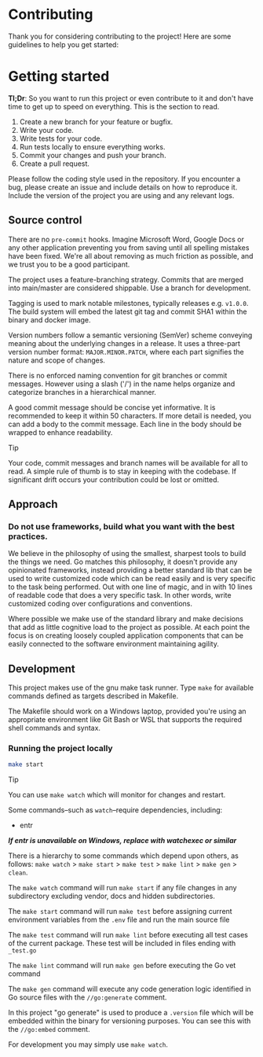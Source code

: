 # Contributing

Thank you for considering contributing to the project! Here are some guidelines
to help you get started:

# Getting started

**Tl;Dr**: So you want to run this project or even contribute to it and don't
have time to get up to speed on everything. This is the section to read.

1. Create a new branch for your feature or bugfix.
1. Write your code.
1. Write tests for your code.
1. Run tests locally to ensure everything works.
1. Commit your changes and push your branch.
1. Create a pull request.

Please follow the coding style used in the repository. If you encounter a bug, 
please create an issue and include details on how to reproduce it. Include the
version of the project you are using and any relevant logs.

## Source control

There are no `pre-commit` hooks. Imagine Microsoft Word, Google Docs or any
other application preventing you from saving until all spelling mistakes have 
been fixed.  We're all about removing as much friction as possible, and we
trust you to be a good participant.

The project uses a feature-branching strategy. Commits that are merged into 
main/master are considered shippable. Use a branch for development.

Tagging is used to mark notable milestones, typically releases e.g. `v1.0.0`.
The build system will embed the latest git tag and commit SHA1 within the
binary and docker image.

Version numbers follow a semantic versioning (SemVer) scheme conveying meaning
about the underlying changes in a release. It uses a three-part version number 
format: `MAJOR.MINOR.PATCH`, where each part signifies the nature and scope of
changes.

There is no enforced naming convention for git branches or commit messages. 
However using a slash ('/') in the name helps organize and categorize branches
in a hierarchical manner.  

A good commit message should be concise yet informative. It is recommended to
keep it within 50 characters. If more detail is needed, you can add a body to
the commit message.  Each line in the body should be wrapped to enhance
readability.

> [!TIP]
> Your code, commit messages and branch names will be available for all to
> read. A simple rule of thumb is to stay in keeping with the codebase. If
> significant drift occurs your contribution could be lost or omitted.

## Approach

### Do not use frameworks, build what you want with the best practices.

We believe in the philosophy of using the smallest, sharpest tools to build the
things we need. Go matches this philosophy, it doesn't provide any opinionated 
frameworks, instead providing a better standard lib that can be used to write
customized code which can be read easily and is very specific to the task being
performed. Out with one line of magic, and in with 10 lines of readable code 
that does a very specific task. In other words, write customized coding over 
configurations and conventions.

Where possible we make use of the standard library and make decisions that add
as little cognitive load to the project as possible.  At each point the focus 
is on creating loosely coupled application components that can be easily
connected to the software environment maintaining agility.

## Development

This project makes use of the gnu make task runner. Type `make` for available
commands defined as targets described in Makefile.

The Makefile should work on a Windows laptop, provided you're using an
appropriate environment like Git Bash or WSL that supports the required shell
commands and syntax.

### Running the project locally

```sh
make start
```

> [!TIP]
> You can use `make watch` which will monitor for changes and restart.

Some commands–such as `watch`–require dependencies, including:
- entr

***If entr is unavailable on Windows, replace with watchexec or similar***

There is a hierarchy to some commands which depend upon others, as follows:
`make watch` > `make start` > `make test` > `make lint` > `make gen` > `clean`.

The `make watch` command will run `make start` if any file changes in any
subdirectory excluding vendor, docs and hidden subdirectories.

The `make start` command will run `make test` before assigning current
environment variables from the `.env` file and run the main source file

The `make test` command will run `make lint` before executing all test cases
of the current package. These test will be included in files ending with 
`_test.go`

The `make lint` command will run `make gen` before executing the Go vet command

The `make gen` command will execute any code generation logic identified in Go
source files with the `//go:generate` comment.

In this project "go generate" is used to produce a `.version` file which will
be embedded within the binary for versioning purposes.  You can see this with
the `//go:embed` comment.

For development you may simply use `make watch`.
